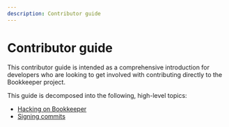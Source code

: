 ```yaml
---
description: Contributor guide
---
```


# Contributor guide

This contributor guide is intended as a comprehensive introduction for
developers who are looking to get involved with contributing directly to the
Bookkeeper project.

This guide is decomposed into the following, high-level topics:

* [Hacking on Bookkeeper](./10-hacking-on-bookkeeper.md)
* [Signing commits](./20-signing-commits.md)
